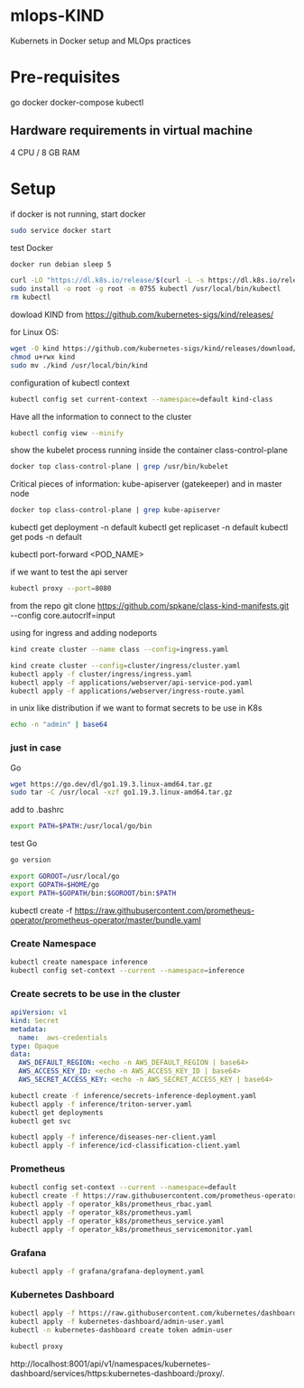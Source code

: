 # mlops-KIND
Kubernets in Docker setup and MLOps practices

# Pre-requisites
go
docker
docker-compose
kubectl

## Hardware requirements in virtual machine
4 CPU / 8 GB RAM

# Setup
if docker is not running, start docker
```bash
sudo service docker start
```
test Docker
```bash
docker run debian sleep 5
```
```bash
curl -LO "https://dl.k8s.io/release/$(curl -L -s https://dl.k8s.io/release/stable.txt)/bin/linux/amd64/kubectl"
sudo install -o root -g root -m 0755 kubectl /usr/local/bin/kubectl
rm kubectl
```


dowload KIND from https://github.com/kubernetes-sigs/kind/releases/

for Linux OS:
```bash
wget -O kind https://github.com/kubernetes-sigs/kind/releases/download/v0.17.0/kind-linux-amd64
chmod u+rwx kind
sudo mv ./kind /usr/local/bin/kind
```
configuration of kubectl context
```bash
kubectl config set current-context --namespace=default kind-class
 ```   

Have all the information to connect to the cluster
```bash
kubectl config view --minify
```

show the kubelet process running inside the container class-control-plane
```bash
docker top class-control-plane | grep /usr/bin/kubelet
```

Critical pieces of information:
kube-apiserver (gatekeeper)
and in master node
```bash
docker top class-control-plane | grep kube-apiserver
```

kubectl get deployment -n default
kubectl get replicaset -n default
kubectl get pods -n default

kubectl port-forward <POD_NAME> <PORT>


if we want to test the api server
```bash
kubectl proxy --port=8080
```
from the repo
git clone https://github.com/spkane/class-kind-manifests.git     --config core.autocrlf=input


using for ingress and adding nodeports
```bash
kind create cluster --name class --config=ingress.yaml
```


```bash
kind create cluster --config=cluster/ingress/cluster.yaml
kubectl apply -f cluster/ingress/ingress.yaml
kubectl apply -f applications/webserver/api-service-pod.yaml
kubectl apply -f applications/webserver/ingress-route.yaml
```
in unix like distribution if we want to format secrets to be use in K8s
```bash
echo -n "admin" | base64
```














### just in case

Go
```bash
wget https://go.dev/dl/go1.19.3.linux-amd64.tar.gz
sudo tar -C /usr/local -xzf go1.19.3.linux-amd64.tar.gz
```
add to .bashrc
```bash
export PATH=$PATH:/usr/local/go/bin
```
test Go
```bash
go version

export GOROOT=/usr/local/go
export GOPATH=$HOME/go
export PATH=$GOPATH/bin:$GOROOT/bin:$PATH

```



kubectl create -f https://raw.githubusercontent.com/prometheus-operator/prometheus-operator/master/bundle.yaml


### Create Namespace ###

```bash
kubectl create namespace inference
kubectl config set-context --current --namespace=inference
```

### Create secrets to be use in the cluster ###

```yaml
apiVersion: v1
kind: Secret
metadata:
  name:  aws-credentials
type: Opaque
data:
  AWS_DEFAULT_REGION: <echo -n AWS_DEFAULT_REGION | base64>
  AWS_ACCESS_KEY_ID: <echo -n AWS_ACCESS_KEY_ID | base64>
  AWS_SECRET_ACCESS_KEY: <echo -n AWS_SECRET_ACCESS_KEY | base64>
```

```bash
kubectl create -f inference/secrets-inference-deployment.yaml 
kubectl apply -f inference/triton-server.yaml
kubectl get deployments
kubectl get svc
```

```bash
kubectl apply -f inference/diseases-ner-client.yaml
kubectl apply -f inference/icd-classification-client.yaml
```

### Prometheus ###

```bash
kubectl config set-context --current --namespace=default
kubectl create -f https://raw.githubusercontent.com/prometheus-operator/prometheus-operator/master/bundle.yaml
kubectl apply -f operator_k8s/prometheus_rbac.yaml
kubectl apply -f operator_k8s/prometheus.yaml
kubectl apply -f operator_k8s/prometheus_service.yaml
kubectl apply -f operator_k8s/prometheus_servicemonitor.yaml
```

### Grafana ###

```bash
kubectl apply -f grafana/grafana-deployment.yaml 
```

### Kubernetes Dashboard ###

```bash
kubectl apply -f https://raw.githubusercontent.com/kubernetes/dashboard/v2.6.1/aio/deploy/recommended.yaml
kubectl apply -f kubernetes-dashboard/admin-user.yaml 
kubectl -n kubernetes-dashboard create token admin-user
```

```bash
kubectl proxy
```

http://localhost:8001/api/v1/namespaces/kubernetes-dashboard/services/https:kubernetes-dashboard:/proxy/.




